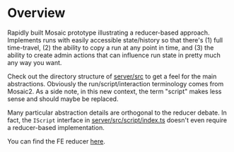 # Overview

Rapidly built Mosaic prototype illustrating a reducer-based approach. Implements runs with easily accessible state/history so that there's (1) full time-travel, (2) the ability to copy a run at any point in time, and (3) the ability to create admin actions that can influence run state in pretty much any way you want.

Check out the directory structure of [server/src](server/src) to get a feel for the main abstractions. Obviously the run/script/interaction terminology comes from Mosaic2. As a side note, in this new context, the term "script" makes less sense and should maybe be replaced.

Many particular abstraction details are orthogonal to the reducer debate. In fact, the `IScript` interface in [server/src/script/index.ts](server/src/script/index.ts) doesn't even require a reducer-based implementation.

You can find the FE reducer [here](server/src/script-registry/factored-evaluation-script/root-reducer.ts).
